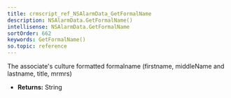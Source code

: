 ```yaml
---
title: crmscript_ref_NSAlarmData_GetFormalName
description: NSAlarmData.GetFormalName()
intellisense: NSAlarmData.GetFormalName
sortOrder: 662
keywords: GetFormalName()
so.topic: reference
---
```



The associate's culture formatted formalname (firstname, middleName and lastname, title, mrmrs)



* **Returns:** String


